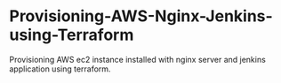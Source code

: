 # Provisioning-AWS-Nginx-Jenkins-using-Terraform
Provisioning AWS ec2 instance installed with nginx server and jenkins application using terraform.  
